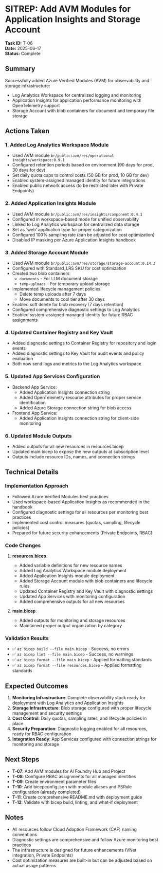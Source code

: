 # SITREP: Add AVM Modules for Application Insights and Storage Account

**Task ID:** T-06  
**Date:** 2025-06-17  
**Status:** Complete  

## Summary

Successfully added Azure Verified Modules (AVM) for observability and storage infrastructure:
- Log Analytics Workspace for centralized logging and monitoring
- Application Insights for application performance monitoring with OpenTelemetry support
- Storage Account with blob containers for document and temporary file storage

## Actions Taken

### 1. Added Log Analytics Workspace Module
- Used AVM module `br/public:avm/res/operational-insights/workspace:0.9.1`
- Configured retention periods based on environment (90 days for prod, 30 days for dev)
- Set daily quota caps to control costs (50 GB for prod, 10 GB for dev)
- Enabled system-assigned managed identity for future integrations
- Enabled public network access (to be restricted later with Private Endpoints)

### 2. Added Application Insights Module
- Used AVM module `br/public:avm/res/insights/component:0.4.1`
- Configured in workspace-based mode for unified observability
- Linked to Log Analytics workspace for centralized data storage
- Set as 'web' application type for proper categorization
- Configured 100% sampling rate (can be adjusted for cost optimization)
- Disabled IP masking per Azure Application Insights handbook

### 3. Added Storage Account Module
- Used AVM module `br/public:avm/res/storage/storage-account:0.14.3`
- Configured with Standard_LRS SKU for cost optimization
- Created two blob containers:
  - `documents` - For LLM document storage
  - `temp-uploads` - For temporary upload storage
- Implemented lifecycle management policies:
  - Delete temp uploads after 7 days
  - Move documents to cool tier after 30 days
- Enabled soft delete for blob recovery (7 days retention)
- Configured comprehensive diagnostic settings to Log Analytics
- Enabled system-assigned managed identity for future RBAC assignments

### 4. Updated Container Registry and Key Vault
- Added diagnostic settings to Container Registry for repository and login events
- Added diagnostic settings to Key Vault for audit events and policy evaluation
- Both now send logs and metrics to the Log Analytics workspace

### 5. Updated App Services Configuration
- Backend App Service:
  - Added Application Insights connection string
  - Added OpenTelemetry resource attributes for proper service identification
  - Added Azure Storage connection string for blob access
- Frontend App Service:
  - Added Application Insights connection string for client-side monitoring

### 6. Updated Module Outputs
- Added outputs for all new resources in resources.bicep
- Updated main.bicep to expose the new outputs at subscription level
- Outputs include resource IDs, names, and connection strings

## Technical Details

### Implementation Approach
- Followed Azure Verified Modules best practices
- Used workspace-based Application Insights as recommended in the handbook
- Configured diagnostic settings for all resources per monitoring best practices
- Implemented cost control measures (quotas, sampling, lifecycle policies)
- Prepared for future security enhancements (Private Endpoints, RBAC)

### Code Changes
1. **resources.bicep**:
   - Added variable definitions for new resource names
   - Added Log Analytics Workspace module deployment
   - Added Application Insights module deployment  
   - Added Storage Account module with blob containers and lifecycle rules
   - Updated Container Registry and Key Vault with diagnostic settings
   - Updated App Services with monitoring configuration
   - Added comprehensive outputs for all new resources

2. **main.bicep**:
   - Added outputs for monitoring and storage resources
   - Maintained proper output organization by category

### Validation Results
- ✅ `az bicep build --file main.bicep` - Success, no errors
- ✅ `az bicep lint --file main.bicep` - Success, no warnings
- ✅ `az bicep format --file main.bicep` - Applied formatting standards
- ✅ `az bicep format --file resources.bicep` - Applied formatting standards

## Expected Outcomes

1. **Monitoring Infrastructure**: Complete observability stack ready for deployment with Log Analytics and Application Insights
2. **Storage Infrastructure**: Blob storage configured with proper lifecycle management and security settings
3. **Cost Control**: Daily quotas, sampling rates, and lifecycle policies in place
4. **Security Preparation**: Diagnostic logging enabled for all resources, ready for RBAC configuration
5. **Integration Ready**: App Services configured with connection strings for monitoring and storage

## Next Steps

- **T-07**: Add AVM modules for AI Foundry Hub and Project
- **T-08**: Configure RBAC assignments for all managed identities
- **T-09**: Create environment parameter files
- **T-10**: Add bicepconfig.json with module aliases and PSRule configuration (already completed)
- **T-11**: Create comprehensive README.md with deployment guide
- **T-12**: Validate with bicep build, linting, and what-if deployment

## Notes

- All resources follow Cloud Adoption Framework (CAF) naming conventions
- Diagnostic settings are comprehensive and follow Azure monitoring best practices
- The infrastructure is designed for future enhancements (VNet integration, Private Endpoints)
- Cost optimization measures are built-in but can be adjusted based on actual usage patterns
